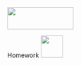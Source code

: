 
<img src="https://github.com/Ivarock/codelex/assets/129661878/d8dc6301-44d5-4b6f-9fb7-fd0d500f8959" width="150" height="50"/>

Homework <img src="https://github.com/Ivarock/codelex/assets/129661878/3d11fd14-1376-4311-b335-ed8e6fc89cd3" width="50" height="50"/>

